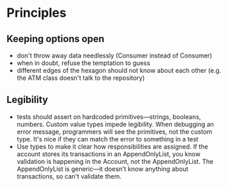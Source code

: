# Principles

## Keeping options open

- don't throw away data needlessly (Consumer<Exception> instead of Consumer<String>)
- when in doubt, refuse the temptation to guess
- different edges of the hexagon should not know about each other (e.g. the ATM class doesn't talk to the repository)

## Legibility

- tests should assert on hardcoded primitives—strings, booleans, numbers. Custom value types impede legibility.
  When debugging an error message, programmers will see the primitives, not the custom type. It's nice if they
  can match the error to something in a test
- Use types to make it clear how responsibilities are assigned. If the account stores its transactions in an
  AppendOnlyList<Transaction>, you know validation is happening in the Account, not the AppendOnlyList. The
  AppendOnlyList is generic—it doesn't know anything about transactions, so can't validate them.
